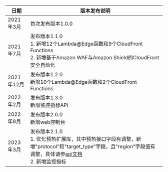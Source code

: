 | 日期       | 版本发布说明                                                                                                         |
|----------|----------------------------------------------------------------------------------------------------------------|
| 2021年3月  | 首次发布版本1.0.0                                                                                                    |
| 2021年7月  | 发布版本1.1.0 <br> 1. 新增12个Lambda@Edge函数和9个CloudFront Functions<br>2. 新增基于Amazon WAF与Amazon Shield的CloudFront安全自动化 |
| 2021年12月 | 发布版本1.2.0 <br>新增10个Lambda@Edge函数和2个CloudFront Functions                                                        |
| 2022年2月  | 发布版本1.3.0 <br>新增监控指标API                                                                                        |
| 2022年8月  | 发布版本2.0.0 <br>新增web控制台                                                                                         |
| 2023年3月  | 发布版本2.1.0 <br>1. 优化预热扩展库，其中预热接口字段有调整，新增"protocol"和"target_type"字段，且"region"字段值有调整，具体请参[api文档](extension-repository%2Fpre-warming.md)<br>2. 新增监控指标      |


